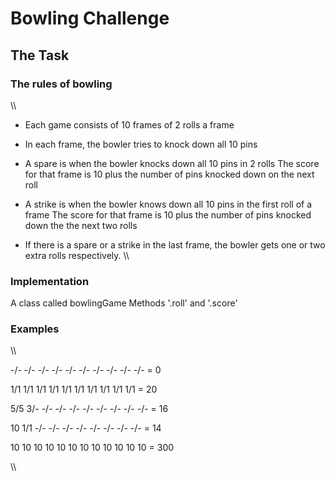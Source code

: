 Bowling Challenge
=================

## The Task

### The rules of bowling

\\\
* Each game consists of 10 frames of 2 rolls a frame

* In each frame, the bowler tries to knock down all 10 pins

* A spare is when the bowler knocks down all 10 pins in 2 rolls
    The score for that frame is 10 plus the number of pins knocked down on the next roll

* A strike is when the bowler knows down all 10 pins in the first roll of a frame
    The score for that frame is 10 plus the number of pins knocked down the the next two rolls

* If there is a spare or a strike in the last frame, the bowler gets one or two extra rolls respectively.
\\\

### Implementation

A class called bowlingGame
Methods '.roll' and '.score'

### Examples

\\\

-/- -/- -/- -/- -/- -/- -/- -/- -/- -/- = 0

1/1 1/1 1/1 1/1 1/1 1/1 1/1 1/1 1/1 1/1 = 20

5/5 3/- -/- -/- -/- -/- -/- -/- -/- -/- = 16

10 1/1 -/- -/- -/- -/- -/- -/- -/- -/- = 14

10 10 10 10 10 10 10 10 10 10 10 10 = 300

\\\